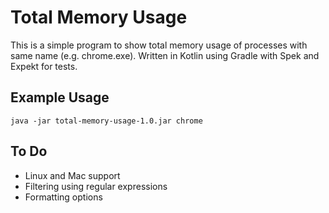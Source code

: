 # Total Memory Usage
This is a simple program to show total memory usage of processes with same name (e.g. chrome.exe).
Written in Kotlin using Gradle with Spek and Expekt for tests.

## Example Usage  
`java -jar total-memory-usage-1.0.jar chrome`

## To Do
* Linux and Mac support
* Filtering using regular expressions
* Formatting options
